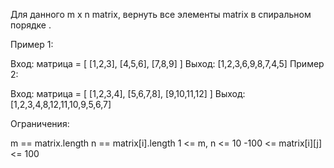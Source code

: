 Для данного m x n matrix, вернуть все элементы matrix в спиральном порядке .

 

Пример 1:


Вход: матрица = [
    [1,2,3],
    [4,5,6],
    [7,8,9]
]
Выход: [1,2,3,6,9,8,7,4,5]
Пример 2:


Вход: матрица = [
    [1,2,3,4],
    [5,6,7,8],
    [9,10,11,12]
]
Выход: [1,2,3,4,8,12,11,10,9,5,6,7]
 

Ограничения:

m == matrix.length
n == matrix[i].length
1 <= m, n <= 10
-100 <= matrix[i][j] <= 100
